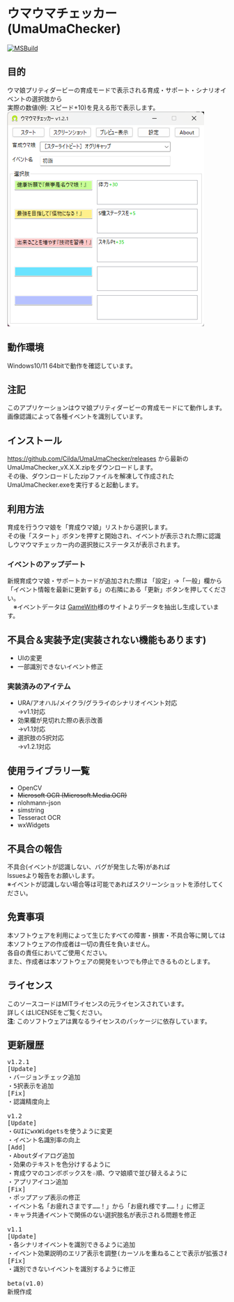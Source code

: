 # ウマウマチェッカー(UmaUmaChecker)
[![MSBuild](https://github.com/Cilda/UmaUmaChecker/actions/workflows/msbuild.yml/badge.svg)](https://github.com/Cilda/UmaUmaChecker/actions/workflows/msbuild.yml)

## 目的
ウマ娘プリティダービーの育成モードで表示される育成・サポート・シナリオイベントの選択肢から  
実際の数値(例: スピード+10)を見える形で表示します。
![ウィンドウ](images/001.png)

## 動作環境
Windows10/11 64bitで動作を確認しています。

## 注記  
このアプリケーションはウマ娘プリティダービーの育成モードにて動作します。  
画像認識によって各種イベントを識別しています。

## インストール
https://github.com/Cilda/UmaUmaChecker/releases から最新のUmaUmaChecker_vX.X.X.zipをダウンロードします。  
その後、ダウンロードしたzipファイルを解凍して作成されたUmaUmaChecker.exeを実行すると起動します。

## 利用方法
育成を行うウマ娘を「育成ウマ娘」リストから選択します。  
その後「スタート」ボタンを押すと開始され、イベントが表示された際に認識しウマウマチェッカー内の選択肢にステータスが表示されます。

### イベントのアップデート
  新規育成ウマ娘・サポートカードが追加された際は
 「設定」→「一般」欄から「イベント情報を最新に更新する」の右隣にある「更新」ボタンを押してください。  
 　※イベントデータは [GameWith](https://gamewith.jp/uma-musume/)様のサイトよりデータを抽出し生成しています。

## 不具合＆実装予定(実装されない機能もあります)
- UIの変更
- 一部識別できないイベント修正
 
### 実装済みのアイテム
- URA/アオハル/メイクラ/グラライのシナリオイベント対応  
  →v1.1対応
- 効果欄が見切れた際の表示改善  
 →v1.1対応 
- 選択肢の5択対応  
 →v1.2.1対応

## 使用ライブラリ一覧
- OpenCV
- ~~Microsoft OCR (Microsoft.Media.OCR)~~
- nlohmann-json
- simstring
- Tesseract OCR
- wxWidgets

## 不具合の報告
不具合(イベントが認識しない、バグが発生した等)があれば  
Issuesより報告をお願いします。  
※イベントが認識しない場合等は可能であればスクリーンショットを添付してください。

## 免責事項  
本ソフトウェアを利用によって生じたすべての障害・損害・不具合等に関しては本ソフトウェアの作成者は一切の責任を負いません。  
各自の責任においてご使用ください。  
また、作成者は本ソフトウェアの開発をいつでも停止できるものとします。

## ライセンス
このソースコードはMITライセンスの元ライセンスされています。  
詳しくはLICENSEをご覧ください。  
__注__: このソフトウェアは異なるライセンスのパッケージに依存しています。

## 更新履歴
<pre>
v1.2.1
[Update]
・バージョンチェック追加
・5択表示を追加
[Fix]
・認識精度向上

v1.2
[Update]
・GUIにwxWidgetsを使うように変更
・イベント名識別率の向上
[Add]
・Aboutダイアログ追加
・効果のテキストを色分けするように
・育成ウマのコンボボックスを☆順、ウマ娘順で並び替えるように
・アプリアイコン追加
[Fix]
・ポップアップ表示の修正
・イベント名「お疲れさまです……！」から「お疲れ様です……！」に修正
・キャラ共通イベントで関係のない選択肢名が表示される問題を修正

v1.1
[Update]
・各シナリオイベントを識別できるように追加
・イベント効果説明のエリア表示を調整(カーソルを重ねることで表示が拡張されるように変更)
[Fix]
・識別できないイベントを識別するように修正

beta(v1.0)
新規作成
